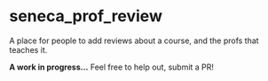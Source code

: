 # seneca_prof_review

A place for people to add reviews about a course, and the profs that teaches it.

**A work in progress...** Feel free to help out, submit a PR!
